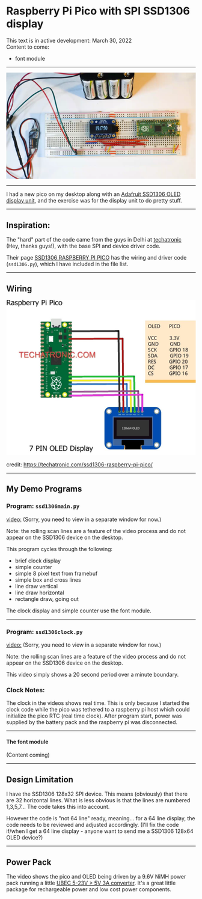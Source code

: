 # Raspberry Pi Pico with SPI SSD1306 display
This text is in active development: March 30, 2022  
Content to come:
* font module
***

![Desktop setup](pico+ssd1306.png)


***

I had a new pico on my desktop along with an [Adafruit SSD1306 OLED display unit](https://www.adafruit.com/product/661), and the exercise was for the display unit to do pretty stuff.

***

## Inspiration:
The "hard" part of the code came from the guys in Delhi at [techatronic](https://techatronic.com/) (Hey, thanks guys!), with the base SPI and device driver code.

Their page [SSD1306 RASPBERRY PI PICO](https://techatronic.com/ssd1306-raspberry-pi-pico/) has the wiring and driver code (`ssd1306.py`), which I have included in the file list.

***

## Wiring
![Circuit Design:](PICO-WITH-OLED_bb-N-1024x839.jpg)

credit: https://techatronic.com/ssd1306-raspberry-pi-pico/

***

## My Demo Programs
### Program: `ssd1306main.py`
[video:](https://github.com/rongrimes/ssd1306/blob/main/pico%2Bssd1306%20main%20display.mp4)
(Sorry, you need to view in a separate window for now.)

Note: the rolling scan lines are a feature of the video process and do not appear on the SSD1306 device on the desktop.

This program cycles through the following:
* brief clock display
* simple counter
* simple 8 pixel text from framebuf
* simple box and cross lines
* line draw vertical
* line draw horizontal
* rectangle draw, going out

The clock display and simple counter use the font module.

***
### Program: `ssd1306clock.py`

[video:](https://github.com/rongrimes/ssd1306/blob/main/pico%2Bssd1306%20clock.mp4)
(Sorry, you need to view in a separate window for now.)

Note: the rolling scan lines are a feature of the video process and do not appear on the SSD1306 device on the desktop.

This video simply shows a 20 second period over a minute boundary.

### Clock Notes:

The clock in the videos shows real time. This is only because I started the clock code while the pico was tethered to a raspberry pi host which could initialize the pico RTC (real time clock). After program start, power was supplied by the battery pack and the raspberry pi was disconnected.

***

#### The font module
(Content coming)

***

## Design Limitation
I have the SSD1306 128x32 SPI device. This means (obviously) that there are 32 horizontal lines. What is less obvious is that the lines are numbered 1,3,5,7... The code takes this into account.

However the code is "not 64 line" ready, meaning... for a 64 line display, the code needs to be reviewed and adjusted accordingly. (I'll fix the code if/when I get a 64 line display - anyone want to send me a SSD1306 128x64 OLED device?)

***

## Power Pack
The video shows the pico and OLED being driven by a 9.6V NiMH power pack running a little [UBEC 5-23V > 5V 3A converter](https://www.aliexpress.com/item/590427933.html). It's a great little package for rechargeable power and low cost power components.
